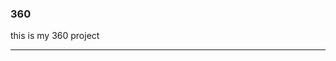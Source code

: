 ### 360

this is my 360 project 

<script src="//360.vizor.io/scripts/embed.js" data-vizorurl="https://360.vizor.io/embed/v/y0xqz" ></script>

***
